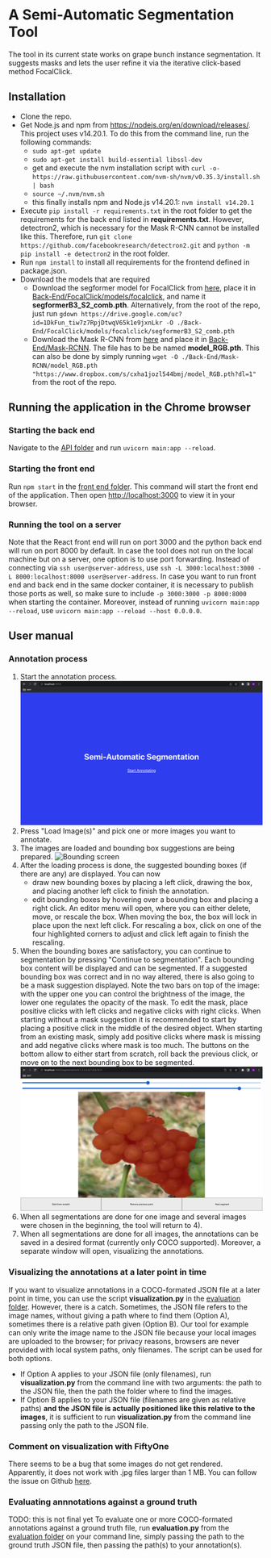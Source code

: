 # A Semi-Automatic Segmentation Tool

The tool in its current state works on grape bunch instance segmentation. It suggests masks and lets the user refine it via the iterative click-based method FocalClick.

## Installation
- Clone the repo.
- Get Node.js and npm from https://nodejs.org/en/download/releases/. This project uses v14.20.1. To do this from the command line, run the following commands:
    - `sudo apt-get update` 
    - `sudo apt-get install build-essential libssl-dev`
    - get and execute the nvm installation script with `curl -o- https://raw.githubusercontent.com/nvm-sh/nvm/v0.35.3/install.sh | bash`
    - `source ~/.nvm/nvm.sh`
    - this finally installs npm and Node.js v14.20.1: `nvm install v14.20.1`
- Execute `pip install -r requirements.txt` in the root folder to get the requirements for the back end listed in **requirements.txt**. However, detectron2, which is necessary for the Mask R-CNN cannot be installed like this. Therefore, run `git clone https://github.com/facebookresearch/detectron2.git` and `python -m pip install -e detectron2` in the root folder.
- Run `npm install` to install all requirements for the frontend defined in package.json.
- Download the models that are required
    - Download the segformer model for FocalClick from [here](https://drive.google.com/file/d/1DkFun_tiw7z7RpjDtwqV65k1e9jxnLkr/view?usp=share_link), place it in [Back-End/FocalClick/models/focalclick](./Back-End/FocalClick/models/focalclick), and name it **segformerB3_S2_comb.pth**. Alternatively, from the root of the repo, just run `gdown https://drive.google.com/uc?id=1DkFun_tiw7z7RpjDtwqV65k1e9jxnLkr -O ./Back-End/FocalClick/models/focalclick/segformerB3_S2_comb.pth`
    - Download the Mask R-CNN from [here](https://www.dropbox.com/s/cxha1jozl544bmj/model_RGB.pth?dl=0) and place it in [Back-End/Mask-RCNN](./Back-End/Mask-RCNN). The file has to be be named **model_RGB.pth**. This can also be done by simply running `wget -O ./Back-End/Mask-RCNN/model_RGB.pth "https://www.dropbox.com/s/cxha1jozl544bmj/model_RGB.pth?dl=1"` from the root of the repo.

## Running the application in the Chrome browser

### Starting the back end
Navigate to the [API folder](./Back-End/API) and run `uvicorn main:app --reload`.

### Starting the front end
Run `npm start` in the [front end folder](./Front-End). This command will start the front end of the application. Then open [http://localhost:3000](http://localhost:3000) to view it in your browser.

### Running the tool on a server
Note that the React front end will run on port 3000 and the python back end will run on port 8000 by default. In case the tool does not run on the local machine but on a server, one option is to use port forwarding. Instead of connecting via `ssh user@server-address`, use `ssh -L 3000:localhost:3000 -L 8000:localhost:8000 user@server-address`.
In case you want to run front end and back end in the same docker container, it is necessary to publish those ports as well, so make sure to include `-p 3000:3000 -p 8000:8000` when starting the container. Moreover, instead of running `uvicorn main:app --reload`, use `uvicorn main:app --reload --host 0.0.0.0`.

## User manual
### Annotation process
1) Start the annotation process.
![Start screen](./supplementary/start.png)
2) Press "Load Image(s)" and pick one or more images you want to annotate.
3) The images are loaded and bounding box suggestions are being prepared.
![Bounding screen](./supplementary/bounding.png)
4) After the loading process is done, the suggested bounding boxes (if there are any) are displayed. You can now
    - draw new bounding boxes by placing a left click, drawing the box, and placing another left click to finish the annotation.
    - edit bounding boxes by hovering over a bounding box and placing a right click. An editor menu will open, where you can either delete, move, or rescale the box. When moving the box, the box will lock in place upon the next left click. For rescaling a box, click on one of the four highlighted corners to adjust and click left again to finish the rescaling.
5) When the bounding boxes are satisfactory, you can continue to segmentation by pressing "Continue to segmentation". Each bounding box content will be displayed and can be segmented. If a suggested bounding box was correct and in no way altered, there is also going to be a mask suggestion displayed. Note the two bars on top of the image: with the upper one you can control the brightness of the image, the lower one regulates the opacity of the mask. To edit the mask, place positive clicks with left clicks and negative clicks with right clicks. When starting without a mask suggestion it is recommended to start by placing a positive click in the middle of the desired object. When starting from an existing mask, simply add positive clicks where mask is missing and add negative clicks where mask is too much. The buttons on the bottom allow to either start from scratch, roll back the previous click, or move on to the next bounding box to be segmented.
![Segmentation screen](./supplementary/segmentation.png)
6) When all segmentations are done for one image and several images were chosen in the beginning, the tool will return to 4).
7) When all segmentations are done for all images, the annotations can be saved in a desired format (currently only COCO supported). Moreover, a separate window will open, visualizing the annotations.


### Visualizing the annotations at a later point in time
If you want to visualize annotations in a COCO-formated JSON file at a later point in time, you can use the script **visualization.py** in the [evaluation folder](./Eval_scripts). However, there is a catch. Sometimes, the JSON file refers to the image names, without giving a path where to find them (Option A), sometimes there is a relative path given (Option B). Our tool for example can only write the image name to the JSON file because your local images are uploaded to the browser; for privacy reasons, browsers are never provided with local system paths, only filenames. The script can be used for both options.
- If Option A applies to your JSON file (only filenames), run **visualization.py** from the command line with two arguments: the path to the JSON file, then the path the folder where to find the images.
- If Option B applies to your JSON file (filenames are given as relative paths) **and the JSON file is actually positioned like this relative to the images**, it is sufficient to run **visualization.py** from the command line passing only the path to the JSON file.


### Comment on visualization with FiftyOne
There seems to be a bug that some images do not get rendered. Apparently, it does not work with .jpg files larger than 1 MB. You can follow the issue on Github [here](https://github.com/voxel51/fiftyone/issues/1750).


### Evaluating annnotations against a ground truth
TODO: this is not final yet
To evaluate one or more COCO-formated annotations against a ground truth file, run **evaluation.py** from the [evaluation folder](./Eval_scripts) on your command line, simply passing the path to the ground truth JSON file, then passing the path(s) to your annotation(s).